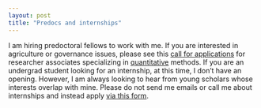 ```yaml
---
layout: post
title: "Predocs and internships"
---
```


<!-- While I am no longer hiring predoctoral fellows to work with me, I am keen to hear from young scholars interested in agriculture or governance issues.-->

I am hiring predoctoral fellows to work with me. If you are interested in agriculture or governance issues, please see this [call for applications](https://www.isb.edu/en/careers/academic-openings/ra-with-prof-shilpa-aggarwal---aaditya-dar.html) for researcher associates specializing in [quantitative](https://twitter.com/AadityaDar/status/1385921667529064452?s=20) methods. If you are an undergrad student looking for an internship, at this time, I don’t have an opening. However, I am always looking to hear from young scholars whose interests overlap with mine. Please do not send me emails or call me about internships and instead apply [via this form](https://forms.gle/e9XCbsrzf7Fp3A5DA).